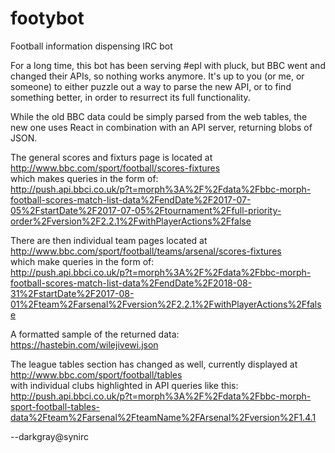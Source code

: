 # footybot
Football information dispensing IRC bot

For a long time, this bot has been serving #epl with pluck, but BBC went and changed their APIs, so nothing works anymore. It's up to you (or me, or someone) to either puzzle out a way to parse the new API, or to find something better, in order to resurrect its full functionality.

While the old BBC data could be simply parsed from the web tables, the new one uses React in combination with an API server, returning blobs of JSON.

The general scores and fixturs page is located at  
http://www.bbc.com/sport/football/scores-fixtures  
which makes queries in the form of:  
http://push.api.bbci.co.uk/p?t=morph%3A%2F%2Fdata%2Fbbc-morph-football-scores-match-list-data%2FendDate%2F2017-07-05%2FstartDate%2F2017-07-05%2Ftournament%2Ffull-priority-order%2Fversion%2F2.2.1%2FwithPlayerActions%2Ffalse

There are then individual team pages located at  
http://www.bbc.com/sport/football/teams/arsenal/scores-fixtures  
which make queries in the form of:  
http://push.api.bbci.co.uk/p?t=morph%3A%2F%2Fdata%2Fbbc-morph-football-scores-match-list-data%2FendDate%2F2018-08-31%2FstartDate%2F2017-08-01%2Fteam%2Farsenal%2Fversion%2F2.2.1%2FwithPlayerActions%2Ffalse

A formatted sample of the returned data: https://hastebin.com/wilejivewi.json


The league tables section has changed as well, currently displayed at  
http://www.bbc.com/sport/football/tables  
with individual clubs highlighted in API queries like this:  
http://push.api.bbci.co.uk/p?t=morph%3A%2F%2Fdata%2Fbbc-morph-sport-football-tables-data%2Fteam%2Farsenal%2FteamName%2FArsenal%2Fversion%2F1.4.1

--darkgray@synirc
